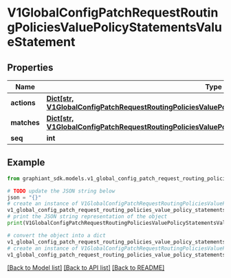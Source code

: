 # V1GlobalConfigPatchRequestRoutingPoliciesValuePolicyStatementsValueStatement


## Properties

Name | Type | Description | Notes
------------ | ------------- | ------------- | -------------
**actions** | [**Dict[str, V1GlobalConfigPatchRequestRoutingPoliciesValuePolicyStatementsValueStatementActionsValue]**](V1GlobalConfigPatchRequestRoutingPoliciesValuePolicyStatementsValueStatementActionsValue.md) |  | [optional] 
**matches** | [**Dict[str, V1GlobalConfigPatchRequestRoutingPoliciesValuePolicyStatementsValueStatementMatchesValue]**](V1GlobalConfigPatchRequestRoutingPoliciesValuePolicyStatementsValueStatementMatchesValue.md) |  | [optional] 
**seq** | **int** |  | [optional] 

## Example

```python
from graphiant_sdk.models.v1_global_config_patch_request_routing_policies_value_policy_statements_value_statement import V1GlobalConfigPatchRequestRoutingPoliciesValuePolicyStatementsValueStatement

# TODO update the JSON string below
json = "{}"
# create an instance of V1GlobalConfigPatchRequestRoutingPoliciesValuePolicyStatementsValueStatement from a JSON string
v1_global_config_patch_request_routing_policies_value_policy_statements_value_statement_instance = V1GlobalConfigPatchRequestRoutingPoliciesValuePolicyStatementsValueStatement.from_json(json)
# print the JSON string representation of the object
print(V1GlobalConfigPatchRequestRoutingPoliciesValuePolicyStatementsValueStatement.to_json())

# convert the object into a dict
v1_global_config_patch_request_routing_policies_value_policy_statements_value_statement_dict = v1_global_config_patch_request_routing_policies_value_policy_statements_value_statement_instance.to_dict()
# create an instance of V1GlobalConfigPatchRequestRoutingPoliciesValuePolicyStatementsValueStatement from a dict
v1_global_config_patch_request_routing_policies_value_policy_statements_value_statement_from_dict = V1GlobalConfigPatchRequestRoutingPoliciesValuePolicyStatementsValueStatement.from_dict(v1_global_config_patch_request_routing_policies_value_policy_statements_value_statement_dict)
```
[[Back to Model list]](../README.md#documentation-for-models) [[Back to API list]](../README.md#documentation-for-api-endpoints) [[Back to README]](../README.md)


